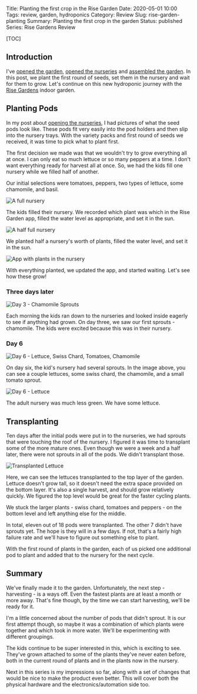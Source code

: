 Title: Planting the first crop in the Rise Garden
Date: 2020-05-01 10:00
Tags: review, garden, hydroponics
Category: Review
Slug: rise-garden-planting
Summary: Planting the first crop in the garden
Status: published
Series: Rise Gardens Review


[TOC]

## Introduction

I've [opened the garden][unboxgardens], [opened the nurseries][unboxnurseries] and [assembled the garden][assemblegarden].
In this post, we plant the first round of seeds, set them in the nursery and wait for them to grow. Let's
continue on this new hydroponic journey with the [Rise Gardens][risegardens] indoor garden.

## Planting Pods

In my post about [opening the nurseries][unboxnurseries], I had pictures of what the seed pods look like. These pods
fit very easily into the pod holders and then slip into the nursery trays. With the variety packs and first
round of seeds we received, it was time to pick what to plant first.

The first decision we made was that we wouldn't try to grow everything all at once. I can only eat so
much lettuce or so many peppers at a time. I don't want everything ready for harvest all at once. So, we had the kids
fill one nursery while we filled half of another.

Our initial selections were tomatoes, peppers, two types of lettuce, some chamomile, and basil.

![A full nursery][fullnursery]

The kids filled their nursery. We recorded which plant was which in the Rise Garden app, filled the water level as
appropriate, and set it in the sun.

![A half full nursery][halfnursery]

We planted half a nursery's worth of plants, filled the water level, and set it in the sun.

![App with plants in the nursery][app]

With everything planted, we updated the app, and started waiting. Let's see how these grow!

### Three days later

![Day 3 - Chamomile Sprouts][day3]

Each morning the kids ran down to the nurseries and looked inside eagerly to see if anything had grown. On day three,
we saw our first sprouts - chamomile. The kids were excited because this was in their nursery.

### Day 6

![Day 6 - Lettuce, Swiss Chard, Tomatoes, Chamomile][day6]

On day six, the kid's nursery had several sprouts. In the image above, you can see a couple lettuces, some swiss chard, the
chamomile, and a small tomato sprout.

![Day 6 - Lettuce][day6_2]

The adult nursery was much less green. We have some lettuce.

## Transplanting

Ten days after the initial pods were put in to the nurseries, we had sprouts that were touching the roof of the nursery.
I figured it was time to transplant some of the more mature ones. Even though we were a week and a half later, there were
not sprouts in all of the pods. We didn't transplant those.

![Transplanted Lettuce][transplant]

Here, we can see the lettuces transplanted to the top layer of the garden. Lettuce doesn't grow tall, so it doesn't
need the extra space provided on the bottom layer. It's also a single harvest, and should grow relatively quickly. We
figured the top level would be great for the faster cycling plants.

We stuck the larger plants - swiss chard, tomatoes and peppers - on the bottom level and left anything else for the middle.

In total, eleven out of 18 pods were transplanted. The other 7 didn't have sprouts yet. The hope is they will in a few days.
If not, that's a fairly high failure rate and we'll have to figure out something else to plant.

With the first round of plants in the garden, each of us picked one additional pod to plant and added that to the nursery for
the next cycle.

## Summary

We've finally made it to the garden. Unfortunately, the next step - harvesting - is a ways off. Even the fastest plants are at least a month
or more away. That's fine though, by the time we can start harvesting, we'll be ready for it.

I'm a little concerned about the number of pods that didn't sprout. It is our first attempt though, so maybe it was a
combination of which plants were together and which took in more water. We'll be experimenting with different groupings.

The kids continue to be super interested in this, which is exciting to see. They've grown attached to some of the plants
they've never eaten before, both in the current round of plants and in the plants now in the nursery.

Next in this series is my impressions so far, along with a set of changes that would be nice to make the product even better.
This will cover both the physical hardware and the electronics/automation side too.


 [risegardens]: https://risegardens.com/
 [unboxgardens]: {filename}2020_04_22_rise_garden_unbox.md
 [unboxnurseries]: {filename}2020_04_24_nursery_unbox.md
 [assemblegarden]: {filename}2020_04_26_assembling_garden.md
 [fullnursery]: {attach}images/garden/4_planting/full_nursery.jpg
 [halfnursery]: {attach}images/garden/4_planting/half_full_nursery.jpg
 [day3]: {attach}images/garden/4_planting/day_3_chamomile.jpg
 [day6]: {attach}images/garden/4_planting/day_6.jpg
 [day6_2]: {attach}images/garden/4_planting/day_6_2.jpg
 [transplant]: {attach}images/garden/4_planting/transplanting_2.jpg
 [app]: {attach}images/garden/4_planting/nursery_app.png
